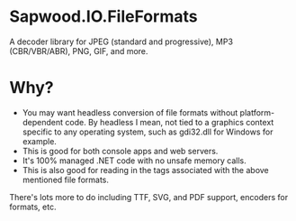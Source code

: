 # Sapwood.IO.FileFormats

A decoder library for JPEG (standard and progressive), MP3 (CBR/VBR/ABR), PNG, GIF, and more.

# Why?

- You may want headless conversion of file formats without platform-dependent code. By headless I mean, not tied to a graphics context specific to any operating system, such as gdi32.dll for Windows for example. 
- This is good for both console apps and web servers.
- It's 100% managed .NET code with no unsafe memory calls.
- This is also good for reading in the tags associated with the above mentioned file formats.

There's lots more to do including TTF, SVG, and PDF support, encoders for formats, etc.
